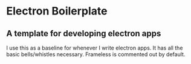 # Electron Boilerplate
## A template for developing electron apps

I use this as a baseline for whenever I write electron apps.
It has all the basic bells/whistles necessary.
Frameless is commented out by default.